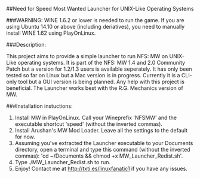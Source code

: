 ##Need for Speed Most Wanted Launcher for UNIX-Like Operating Systems

###WARNING: WINE 1.6.2 or lower is needed to run the game. If you are using Ubuntu 14.10 or above (including deriatives), you need to manually install WINE 1.62 using PlayOnLinux.

###Description:

This project aims to provide a simple launcher to run NFS: MW on UNIX-Like operating systems. It is part of the NFS: MW 1.4 
and 2.0 Community Patch but a version for 1.2/1.3 users is available seperately. It has only been tested so far on Linux but 
a Mac version is in progress. Currently it is a CLI-only tool but a GUI version is being planned. Any help with this project 
is beneficial. The Launcher works best with the R.G. Mechanics version of MW.

###Installation instuctions:

1. Install MW in PlayOnLinux. Call your Wineprefix 'NFSMW' and the executable shortcut 'speed' (without the inverted commas).
2. Install Arushan's MW Mod Loader. Leave all the settings to the default for now.
3. Assuming you've extracted the Launcher executable to your Documents directory, 
open a terminal and type this command (without the inverted commas): 'cd ~/Documents && chmod +x MW_Launcher_Redist.sh'.
4. Type ./MW_Launcher_Redist.sh to run.
5. Enjoy! Contact me at http://txti.es/linuxfanatic1 if you have any issues.
